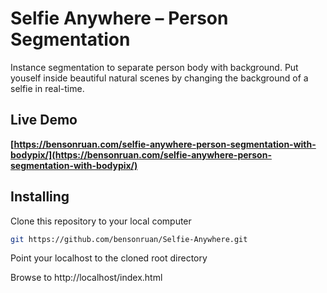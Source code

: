 # Selfie Anywhere – Person Segmentation
 Instance segmentation to separate person body with background. Put youself inside beautiful natural scenes by changing the background of a selfie in real-time.

 
 ## Live Demo
**[https://bensonruan.com/selfie-anywhere-person-segmentation-with-bodypix/](https://bensonruan.com/selfie-anywhere-person-segmentation-with-bodypix/)**

## Installing
Clone this repository to your local computer
``` bash
git https://github.com/bensonruan/Selfie-Anywhere.git
```
Point your localhost to the cloned root directory

Browse to http://localhost/index.html 


